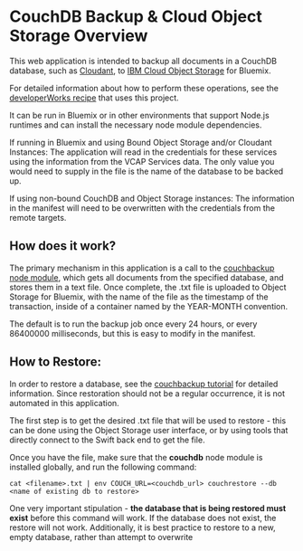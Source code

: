 # CouchDB Backup & Cloud Object Storage Overview

This web application is intended to backup all documents in a CouchDB database, such as [Cloudant](https://console.bluemix.net/docs/services/cloudant/), to [IBM Cloud Object Storage](https://console.bluemix.net/docs/services/cloud-object-storage/) for Bluemix.

For detailed information about how to perform these operations, see the [developerWorks recipe](https://developer.ibm.com/recipes/tutorials/object-storage-cloudant-backup/) that uses this project.

It can be run in Bluemix or in other environments that support Node.js runtimes and can install the necessary node module dependencies.

If running in Bluemix and using Bound Object Storage and/or Cloudant Instances:
The application will read in the credentials for these services using the information from the VCAP Services data.  The only value you would need to supply in the file is the name of the database to be backed up.

If using non-bound CouchDB and Object Storage instances:
The information in the manifest will need to be overwritten with the credentials from the remote targets.


## How does it work?

The primary mechanism in this application is a call to the [couchbackup node module](https://developer.ibm.com/clouddataservices/2016/03/22/simple-couchdb-and-cloudant-backup/), which gets all documents from the specified database, and stores them in a text file.  Once complete, the .txt file is uploaded to Object Storage for Bluemix, with the name of the file as the timestamp of the transaction, inside of a container named by the YEAR-MONTH convention.


The default is to run the backup job once every 24 hours, or every 86400000 milliseconds, but this is easy to modify in the manifest.

## How to Restore:

In order to restore a database, see the [couchbackup tutorial](https://developer.ibm.com/clouddataservices/2016/03/22/simple-couchdb-and-cloudant-backup/) for detailed information.  Since restoration should not be a regular occurrence, it is not automated in this application.

The first step is to get the desired .txt file that will be used to restore - this can be done using the Object Storage user interface, or by using tools that directly connect to the Swift back end to get the file.

Once you have the file, make sure that the **couchdb** node module is installed globally, and run the following command:

```cat <filename>.txt | env COUCH_URL=<couchdb_url> couchrestore --db <name of existing db to restore>```

One very important stipulation - **the database that is being restored must exist** before this command will work.  If the database does not exist, the restore will not work.  Additionally, it is best practice to restore to a new, empty database, rather than attempt to overwrite
